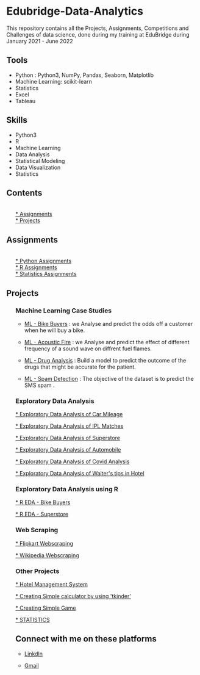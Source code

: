 # Edubridge-Data-Analytics
This repository contains all the Projects, Assignments, Competitions and Challenges of data science, done during my training at EduBridge during January 2021 - June 2022

## Tools
* Python : Python3, NumPy, Pandas, Seaborn, Matplotlib
* Machine Learning: scikit-learn
* Statistics
* Excel
* Tableau

## Skills

* Python3
* R 
* Machine Learning
* Data Analysis 
* Statistical Modeling
* Data Visualization
* Statistics

## Contents

<ul>
      <a href="https://github.com/PANCHAMIVT/Edubridge-Data-Analytics/tree/main/Assignments"><br/>* Assignments</a>  
      <a href="https://github.com/PANCHAMIVT/Edubridge-Data-Analytics/tree/main/Projects"><br/>* Projects</a>
    </ul>
    <h2>Assignments</h2>
    <ul>
      <a href="https://github.com/PANCHAMIVT/Edubridge-Data-Analytics/tree/main/Assignments/Python"><br/>* Python Assignments</a>
      <a href="https://github.com/PANCHAMIVT/Edubridge-Data-Analytics/tree/main/Assignments/R"><br/>* R Assignments</a>
      <a href="https://github.com/PANCHAMIVT/Edubridge-Data-Analytics/tree/main/Assignments/Statistics"><br/>* Statistics Assignments</a>
    </ul>
    <h2>Projects</h2>
    <ul>
    
  ### Machine Learning Case Studies
  
  - [ML - Bike Buyers](https://github.com/PANCHAMIVT/Edubridge-Data-Analytics/tree/main/Projects/ML%20%26%20EDA%20-%20Bike%20Buyers) : we Analyse and predict the odds off a customer when he will buy a bike.
  
  - [ML - Acoustic Fire](https://github.com/PANCHAMIVT/Edubridge-Data-Analytics/tree/main/Projects/ML%20-%20Acoustic%20Fire) : we Analyse and predict the effect of different frequency of a sound wave on diffrent fuel flames.
  
  - [ML - Drug Analysis](https://github.com/PANCHAMIVT/Edubridge-Data-Analytics/tree/main/Projects/ML%20-%20Drug%20Analysis) : Build a model to predict the outcome of the drugs that might be accurate for the patient.
  
  - [ML - Spam Detection](https://github.com/PANCHAMIVT/Edubridge-Data-Analytics/tree/main/Projects/ML%20-%20Spam%20Detection) : The objective of the dataset is to predict the SMS spam .
  
  ### Exploratory Data Analysis
      
  [* Exploratory Data Analysis of Car Mileage](https://github.com/PANCHAMIVT/Edubridge-Data-Analytics/blob/main/Projects/EDA%20-%20Car%20Mileage/Car%20Mileage%20-%20EDA.ipynb)
  
  [* Exploratory Data Analysis of IPL Matches](https://github.com/PANCHAMIVT/Edubridge-Data-Analytics/blob/main/Projects/EDA%20-%20IPL%20Matches/IPL%20Mathches%202008-2020.ipynb)
  
  [* Exploratory Data Analysis of Superstore](https://github.com/PANCHAMIVT/Edubridge-Data-Analytics/tree/main/Projects/EDA%20-%20Superstore%20Analysis)
  
  [* Exploratory Data Analysis of Automobile](https://github.com/PANCHAMIVT/Edubridge-Data-Analytics/blob/main/Projects/EDA-Automobile/Automobile.ipynb)
  
  [* Exploratory Data Analysis of Covid Analysis](https://github.com/PANCHAMIVT/Edubridge-Data-Analytics/tree/main/Projects/EDA-Covid%20Analysis%20World%202020)
  
  [* Exploratory Data Analysis of Waiter's tips in Hotel](https://github.com/PANCHAMIVT/Edubridge-Data-Analytics/blob/main/Projects/EDA-TIPS/EDA-TIPS.ipynb)
  
  ### Exploratory Data Analysis using R
  
  [* R EDA - Bike Buyers](https://github.com/PANCHAMIVT/Edubridge-Data-Analytics/tree/main/Projects/R%20-%20EDA%20-%20Bike%20Buyers)
  
  [* R EDA - Superstore](https://github.com/PANCHAMIVT/Edubridge-Data-Analytics/tree/main/Projects/R%20EDA%20-%20Superstore)
  
  ### Web Scraping
  
  [* Flipkart Webscraping](https://github.com/PANCHAMIVT/Edubridge-Data-Analytics/blob/main/Projects/WebScraping/FlipKart%20-%20WebScrapping.ipynb)
  
  [* Wikipedia Webscraping](https://github.com/PANCHAMIVT/Edubridge-Data-Analytics/blob/main/Projects/WebScraping/Wikipedia%20-%20Webscrapping.ipynb)
  
  
  ### Other Projects
  
  [* Hotel Management System](https://github.com/PANCHAMIVT/Edubridge-Data-Analytics/blob/main/Projects/Hotel%20Management/HOTEL%20MANAGMENT%20SYSTEM.ipynb)
  
  [* Creating Simple calculator by using 'tkinder'](https://github.com/PANCHAMIVT/Edubridge-Data-Analytics/blob/main/Projects/Simple%20Calculator/CALCULATOR.ipynb)
  
  [* Creating Simple Game](https://github.com/PANCHAMIVT/Edubridge-Data-Analytics/blob/main/Projects/GAME/Simple%20Quiz/SIMPLE%20QUIZ.ipynb)
  
  [* STATISTICS]( https://github.com/PANCHAMIVT/Edubridge-Data-Analytics/tree/main/Projects/STATISTICS) 
    
## Connect with me on these platforms

* [LinkdIn](https://www.linkedin.com/in/panchamivt18/)

* [Gmail](panchamipanchu1729@gmail.com)

